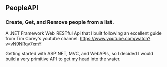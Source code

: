 ## PeopleAPI
### Create, Get, and Remove people from a list.

A .NET Framework Web RESTful Api that I built following an excellent guide from Tim Corey's youtube channel. https://www.youtube.com/watch?v=vN9NRqv7xmY

Getting started with ASP.NET, MVC, and WebAPIs, so I decided I would build a very primitive API to get my head into the water.
